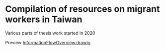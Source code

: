 # Compilation of resources on migrant workers in Taiwan
Various parts of thesis work started in 2020

Preview [InformationFlowOverview.drawio](https://viewer.diagrams.net/?highlight=000000&edit=_blank&layers=1&nav=1&title=Untitled%20Diagram.drawio#R7V1Rc6M4Ev41rtp9GBcgCcNj4iSTrZrM5mbuau6eroiRbW4w8mA8SebXn7DBBjVgMALhTLJVs0aAwN1ft1qfWu0Rmq5ePobOevnAXOqPDM19GaGbkWHoyNT4%2F%2BKW132LpZn7hkXouclFx4av3i%2BaNCb3LbaeSze5CyPG%2FMhb5xtnLAjoLMq1OWHInvOXzZmff%2BraWVDQ8HXm%2BLD1m%2BdGy%2BRbEO3Yfk%2B9xTJ9sq4lZ1ZOenHSsFk6LnvONKHbEZqGjEX7T6uXKfVj4aVy2d93V3L28GIhDaI6N3g3rm1Z90%2FTX7PgH0j7r%2F%2FrGn9Ievnp%2BNvkCycvG72mEgjZNnBp3Ik2QtfPSy%2BiX9fOLD77zHXO25bRyudHOv%2B4iUL2nU6Zz0LeErCAX3adPIOGEX0pfXn9IBKOJcpWNApf%2BSXJDTgR4mv%2B8PmoEmInbcuMOgyUNDoJDBaHno%2BS4h8SYTUQHJQTdTlwkkMWRku2YIHj3x5br%2FOSPF7zibF1Ir%2F%2F0Sh6TazA2UYsL10auFcxpvnhzHc2G2%2F2z6UX7E%2FceX562Zx%2FTFUwMhAlOtY0oBx%2B5trQtMyZFODooLP4O1VrjIuAbcMZrRAVSszWCRc0qsIiKYZASH0n8n7mX6RIobtbuYCc18wFa%2BYF0SbT82PccEQW90g5aOmYjLGet6TGt%2FAP%2B%2Fc4Auzwhc7HHALG%2Bu3mCuLQ97lzpKdtdc6CKAWsDkBgyDHcgz9MZWVA07UKLJd0Zbi4leHq5xnuhoM%2FSk038Yq7tsRqtQbGHWtt%2Fxwdmm6B%2BU9MU7OcIvPHyLghE7nGbtc0dgOrMHYyyaORDyRjLfuHurdi8g7AzgHYFlcQOMge29m%2FvFMj5tgkmomIZmNT12wr3%2F%2F%2BpZMuKwYWbOXhaOSfYpN8t3sjA902NgohuOLP6d0ozDdtFGgQRlHHK0%2BUeGVDACCp8sotb%2B8Gv5N3%2FA4Bv0hTgl8kAFDvH4DWhQOwHEYF8YUA1vg4c2cyQJdDVgUwDSXAJEK4qzVzrI1u7wbXiYAzc96HbxuI9UHNecGApHrOm5KpGSnO2GrtBK9Aki3YvqzpSZDigQJOpYgIkKJZxPl1JkUdSKsHH1vbf2Zccf7CrEceID2o1%2BUHkQoXqk%2FEyVH%2FPlBvRzbLGNyrEXVmkNkWiLoiIOptOYZ2bgjSwJ8%2F%2Fn1JjtyCw2G%2FjhwDCf7BttEeIO6fQJT8q0d5eTm%2BtwhitHMRUC6y61hA3szxr5ITK891%2FbJ4JK%2BautFsF5ow62lC70wTBGhiZJh%2BLO0n%2FmERf4iWdBRDYd%2Fspc2P3KU5ftrMn344k2l7EtueQrElFndO3eaPLUtPfNjsFHPFL9C19cvxZNrLH0vqr2PJ7L5rrNaQO8fA3XmDxTb2ByzY%2FJl5pf3z0ncoNVr9tNGKmHtiUcRWXQW1SFjIsSF0JgXQsTqDjgmg83jPjz%2Byn%2BN2zlAYluYk%2Fq%2FSSXZoskjgFvgsQbHzfGtUV3Niq9MoxMB9RSElaxAi4IrJrFNrG03jbCxyDZUcWsvbOwrTL52Dax%2Bf17eDk%2FDuCN3VK2wWqQXugiWI6uVBfUwQsTExbawTZOL8U2St44k0tNX%2FOp4O%2BTrdJnDJu9GALGEYxSIlp3oOcsgK%2FO2chRAdyZm6mzW9StdpJzlMSLAnQwnn2Dv1UyPGVhFioRKn0i3liLH6WMZQTzm%2BIfdUH3CGEsCZIuD6DxwM9LsC7ozgWR7gpETZjQNVEW9IgYODHPDD7bQljd5BoKqc7zHOyVe9hJjDJdRycZFFWsYTMs0KIlWOjU5q2qicfRHACpG4i6E4bU72LBWLGwIwyXbX9PqOvMNby0cd2Jp%2FbeyrGZ8A5JqlTTW6vSMAT8Dw9pGxBcfp0AY45Wk9xjm07SAHuLwDGthwl5KTqoY7gDttR9lONGuCJpaJNYGUrUv9gmH0RL%2BShlH42Ko5W8vbO%2FJR9vsg2%2Bm%2B27oWp2aQFXcdKUguTiWUGSVZtKQhbyrKMlY9VNpwpCxKuehspESwWsB0yUG4bCepMi64LKui02Q1BHPe1YYnyABCB7lQMXPhx5ZamA1VqpsaOUaD0g22Rd0oDh0RTMW88154w%2FV2Ad0HTCMsC9G6TC%2BUYiOTMclpYmIARSTT9HweIelKEZDN2yvi6y2k9N6OHixRD7qpWhEwofMLdekmFpdx94Vy%2F7CdRdsQzkPfjFYMdHLUtg9660cpStgs19ksD%2FfHB49OxPUV7FoM7YxYPLniGIQXBtcl01lUFLDX2zh4QN6oZnAuffKqCysmui0MaZJmleA5xDhVDOf0LfnY%2FXQHYrZ5yUxc2iQAUmV%2FBXMWrna52%2FzEnc%2FRd9pdFZa%2ByiIpaUrdl0%2Fn0eCcly6GWDr0XoeSPr1sEUAWUM9nSl0O4rt%2FbXZTtavZLsn%2Bt1URgjOUnlUEk%2F7ggFNGqVTtQirhSYwGrrxeZbTzHXu2Al3Fll7J%2Fh9Maeqylbp1oqOSgUSWs8WQcZEDlZLkfGlQaVw8YDBQQWfmNAOoiB11DRXINsWOn7vW39XRY9VjMS7iomRYb8USlBTrlRDBK7JesSbE2dYrdtS19cJ8viEt3UgrKlNjkafGRLguLGus%2BuDauabFOO9nEzuGhN3D358qIHNu7eEO%2FLKwQlC0iRoVeIjOWGhcnaGXCGKAfE6jelAVNSDamq5M66u7EUWt9cG905%2F%2FgpWEB2l9uljDoGAjer%2FmV70h%2Bt38%2BjQ%2F6yLMD1Ja09vp9DLsTxz9CtbHca%2FmV51F9G5%2BPZpfio1hmx%2BBHNTD%2FbfLsL6ydSBV1keq96e%2BW1%2Bf1mdchPVBDunz%2FaUEn%2BLgV7D00mvsSWACUpoDts6JM61bFVOlHxLWM65qtSM%2BQVWrtI%2FN2gkKuxFrY%2BGi2lijW2Nk66MrI5OWtu%2FxVE0ufuG6NH%2Bt42pslcSh7HSddO6QZXT7zAwhkIaB%2FhwkYADDO4evrev4lDGxsKJQvovaGwS0Ex11zMQWVF%2B5yBISJ39npN8t1nWLhRIpP6lQVJd2rBkWmeh49y8SPAsiY2JjZGBsWshGKd8quWqXWB2X2Pyp%2Febwk3bJbZoEeEtfimi3xCAzpKy7T5NYSmNKmMLls1lcHVRrvaogYeAXy64SGDX2mrZOIP90HSMrVC4pcceLckld%2Bha1RlPZErdzYvLdZFm9jsupS%2BF2ViAwh0BTG0%2Byu9LwuRUCRebGmOQ77je5xizgwJzvcaHlKY%2FX6e7Nv9AfWy%2BkK5rWNmuXrj%2FIHBtb3McyrrnHrqsZmQkJteEGK03me83L7NYg%2FbiWw9d%2Fx19hbE%2FstOE%2FuwZTm6QNNy%2BHbxkfvWaPHmnocdXFvMGN5ClCuhlHkSsjtj3W8NHDGHkHRLRx%2FGvV6Z%2FQfdf%2BB7KAn5zZd97C5vyfH1vuNaJYBl4wZ6Pdj2eHBZl%2FwyQJxb31BbVGq4gL%2BT6lkiVsQ%2FntJabVZBUTPlA%2FwQcOkP1zNuv9j8vPvZf44m7oQEsxG2gWsYHqcKK946SIiDxuHlSGk%2FJf7RjOqgN6C6sOnfgdQ%2FQ7BTtUJeGJH4YsVs8xduBff%2FnAXBpf8X8%3D).
